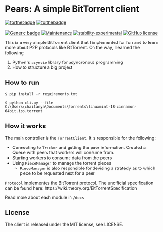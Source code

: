 # Pears: A simple BitTorrent client

[![forthebadge](https://forthebadge.com/images/badges/made-with-python.svg)](https://forthebadge.com)
[![forthebadge](https://forthebadge.com/images/badges/built-with-love.svg)](https://forthebadge.com)
<br><br>
[![Generic badge](https://img.shields.io/badge/python-3.7.6-success.svg)](https://www.python.org/downloads/release/python-376/)
[![Maintenance](https://img.shields.io/badge/Maintained%3F-no-red.svg)](https://bitbucket.org/lbesson/ansi-colors)
[![stability-experimental](https://img.shields.io/badge/stability-experimental-orange.svg)](https://github.com/emersion/stability-badges#experimental)
[![GitHub license](https://img.shields.io/github/license/Naereen/StrapDown.js.svg)](https://opensource.org/licenses/MIT)

This is a very simple BitTorrent client that I implemented for fun and to learn more about P2P protocols like BitTorrent. On the way, I learned the following:
1. Python's `asyncio` library for asyncronous programming
2. How to structure a big project

## How to run
```
$ pip install -r requirements.txt

$ python cli.py --file C:\Users\chaitanya\Documents\torrents\linuxmint-18-cinnamon-64bit.iso.torrent
```

## How it works
The main controller is the `TorrentClient`. It is responsible for the following:
* Connecting to `Tracker` and getting the peer information. Created a Queue with peers that workers will consume from.
* Starting workers to consume data from the peers
* Using `PieceManager` to manage the torrent pieces
  - `PieceManager` is also responsible for devising a stratedy as to which piece to be requested next for a peer

`Protocol` implementes the BitTorrent protocol. The unofficial specification can be found here: https://wiki.theory.org/BitTorrentSpecification
<br>

Read more about each module in `/docs`
## License
The client is released under the MIT license, see LICENSE.
